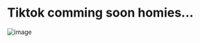 # Tiktok comming soon homies...
![image](https://github.com/akngg/APIs-Facebook-no-cookie-token/assets/53994805/a35acbca-a996-4412-9c46-3a842633a978)
